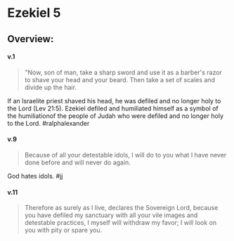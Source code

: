 # Ezekiel 5

## Overview:


#### v.1
>"Now, son of man, take a sharp sword and use it as a barber's razor to shave your head and your beard. Then take a set of scales and divide up the hair.

If an Israelite priest shaved his head, he was defiled and no longer holy to the Lord (Lev 21:5). Ezekiel defiled and humiliated himself as a symbol of the humiliationof the people of Judah who were defiled and no longer holy to the Lord.
#ralphalexander  

#### v.9
>Because of all your detestable idols, I will do to you what I have never done before and will never do again.

God hates idols.
#jj 

#### v.11
>Therefore as surely as I live, declares the Sovereign Lord, because you have defiled my sanctuary with all your vile images and detestable practices, I myself will withdraw my favor; I will look on you with pity or spare you.


